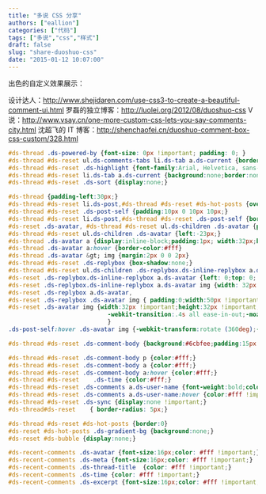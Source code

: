 ```yaml
---
title: "多说 CSS 分享"
authors: ["eallion"]
categories: ["代码"]
tags: ["多说","css","样式"]
draft: false
slug: "share-duoshuo-css"
date: "2015-01-12 10:07:00"
---
```


出色的自定义效果展示：

设计达人：<a href="<<<http://www.shejidaren.com/use-css3-to-create-a-beautiful-comment-ui.html>>>" target="_blank">http://www.shejidaren.com/use-css3-to-create-a-beautiful-comment-ui.html</a>
罗磊的独立博客：<a href="<<<http://luolei.org/2012/08/duoshuo-css>>>" target="_blank">http://luolei.org/2012/08/duoshuo-css</a>
V 说：<a href="<<<http://www.vsay.cn/one-more-custom-css-lets-you-say-comments-city.html>>>" target="_blank">http://www.vsay.cn/one-more-custom-css-lets-you-say-comments-city.html</a>
沈超飞的 IT 博客：<a href="<<<http://shenchaofei.cn/duoshuo-comment-box-css-custom/328.html>>>" target="_blank">http://shenchaofei.cn/duoshuo-comment-box-css-custom/328.html</a>

```css
#ds-thread .ds-powered-by {font-size: 0px !important; padding: 0; }
#ds-thread #ds-reset ul.ds-comments-tabs li.ds-tab a.ds-current {border:0px;color:#fff;text-shadow:none;background:#6cbfee}
#ds-thread #ds-reset .ds-highlight {font-family:Arial, Helvetica, sans-serif;font-size:14px;font-weight:bold;color:#fff !important;}
#ds-thread #ds-reset li.ds-tab a.ds-current {background:none;border:none;}
#ds-thread #ds-reset .ds-sort {display:none;}

#ds-thread {padding-left:30px;}
#ds-thread #ds-reset li.ds-post,#ds-thread #ds-reset #ds-hot-posts {overflow:visible}
#ds-thread #ds-reset .ds-post-self {padding:10px 0 10px 10px;}
#ds-thread #ds-reset li.ds-post,#ds-thread #ds-reset .ds-post-self {border:0 !important;}
#ds-reset .ds-avatar, #ds-thread #ds-reset ul.ds-children .ds-avatar {position:absolute;top:26px;left:-14px;padding:5px;width:36px;height:36px;box-shadow:-1px 0 1px rgba (0,0,0,.15) inset;border-radius:46px; background:#AFDCF8;}
#ds-thread #ds-reset ul.ds-children .ds-avatar {left:-23px;}
#ds-thread .ds-avatar a {display:inline-block;padding:1px; width:32px;height:32px;border:1px solid #6cbfee;border-radius:50%; background-color:#fff !important}
#ds-thread .ds-avatar a:hover {border-color:#fff}
#ds-thread .ds-avatar &gt; img {margin:2px 0 0 2px}
#ds-thread #ds-reset .ds-replybox {box-shadow:none;}
#ds-thread #ds-reset ul.ds-children .ds-replybox.ds-inline-replybox a.ds-avatar,
#ds-reset .ds-replybox.ds-inline-replybox a.ds-avatar {left: 0;top: 0; padding: 0;width: 32px !important;height: 32px !important; background: none;box-shadow: none; } 
#ds-reset .ds-replybox.ds-inline-replybox a.ds-avatar img {width: 32px !important;height: 32px !important; border-radius:50%;} 
#ds-reset .ds-replybox a.ds-avatar,
#ds-reset .ds-replybox .ds-avatar img { padding:0;width:50px !important;height:50px !important; border-radius:5px; }
#ds-reset .ds-avatar img {width:32px !important;height:32px !important;border-radius:32px;box-shadow:0 1px 3px rgba (0, 0, 0, 0.22);
                            -webkit-transition:.4s all ease-in-out;-moz-transition:.4s all ease-in-out;-o-transition:.4s all ease-in-out;-ms-transition:.4s all ease-in-out;transition:.4s all ease-in-out;
                            }
.ds-post-self:hover .ds-avatar img {-webkit-transform:rotate (360deg);-moz-transform:rotate (360deg);-o-transform:rotate (360deg);-ms-transform:rotate (360deg);transform:rotate (360deg);}

#ds-thread #ds-reset .ds-comment-body {background:#6cbfee;padding:15px 15px 12px 32px;border-radius:5px; box-shadow:0 1px 2px rgba (0,0,0,.15), 0 1px 0 rgba (255,255,255,.75) inset;}

#ds-thread #ds-reset .ds-comment-body p {color:#fff;}
#ds-thread #ds-reset .ds-comment-body a {color:#fff;}
#ds-thread #ds-reset .ds-comment-body a:hover {color:#fff;}
#ds-thread #ds-reset    .ds-time {color:#fff;}
#ds-thread #ds-reset .ds-comments a.ds-user-name {font-weight:bold;color:#fff !important;}
#ds-thread #ds-reset .ds-comments a.ds-user-name:hover {color:#fff !important;}
#ds-thread #ds-reset .ds-sync {display:none !important;}
#ds-thread#ds-reset    { border-radius: 5px;}

#ds-thread #ds-reset #ds-hot-posts {border:0}
#ds-reset #ds-hot-posts .ds-gradient-bg {background:none;}
#ds-reset #ds-bubble {display:none;}

#ds-recent-comments .ds-avatar {font-size:16px;color: #fff !important;}
#ds-recent-comments .ds-meta {font-size:16px;color: #fff !important;}
#ds-recent-comments .ds-thread-title  {color: #fff !important;}
#ds-recent-comments .ds-time {color: #fff !important;}
#ds-recent-comments .ds-excerpt {font-size:16px;color: #fff !important;}
```
